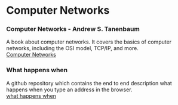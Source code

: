 # Computer Networks

### Computer Networks - Andrew S. Tanenbaum
A book about computer networks. It covers the basics of computer networks, including the OSI model, TCP/IP, and more.\
[Computer Networks](https://csc-knu.github.io/sys-prog/books/Andrew%20S.%20Tanenbaum%20-%20Computer%20Networks.pdf)

### What happens when
A github repository which contains the end to end description what happens when you type an address in the browser.\
[what happens when](https://github.com/alex/what-happens-when)
